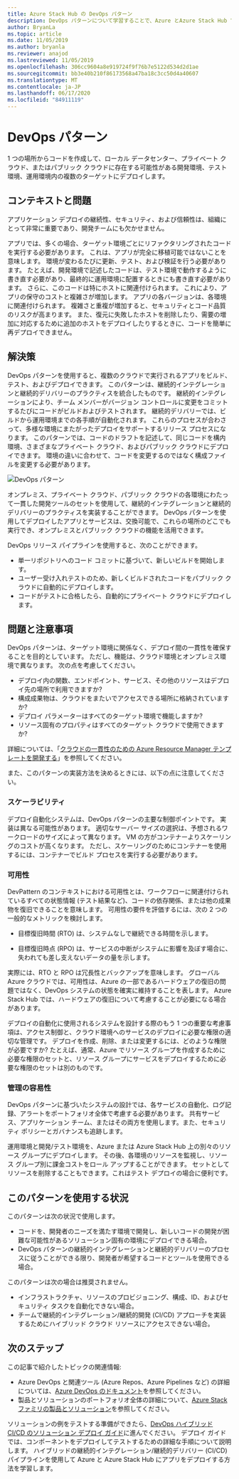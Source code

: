 ```yaml
---
title: Azure Stack Hub の DevOps パターン
description: DevOps パターンについて学習することで、Azure とAzure Stack Hub でのデプロイ間の一貫性を確保することができます。
author: BryanLa
ms.topic: article
ms.date: 11/05/2019
ms.author: bryanla
ms.reviewer: anajod
ms.lastreviewed: 11/05/2019
ms.openlocfilehash: 306cc9604a8e919724f9f76b7e5122d534d2d1ae
ms.sourcegitcommit: bb3e40b210f86173568a47ba18c3cc50d4a40607
ms.translationtype: MT
ms.contentlocale: ja-JP
ms.lasthandoff: 06/17/2020
ms.locfileid: "84911119"
---
```

# <a name="devops-pattern"></a>DevOps パターン

1 つの場所からコードを作成して、ローカル データセンター、プライベート クラウド、またはパブリック クラウドに存在する可能性がある開発環境、テスト環境、運用環境内の複数のターゲットにデプロイします。

## <a name="context-and-problem"></a>コンテキストと問題

アプリケーション デプロイの継続性、セキュリティ、および信頼性は、組織にとって非常に重要であり、開発チームにも欠かせません。

アプリでは、多くの場合、ターゲット環境ごとにリファクタリングされたコードを実行する必要があります。 これは、アプリが完全に移植可能ではないことを意味します。 環境が変わるたびに更新、テスト、および検証を行う必要があります。 たとえば、開発環境で記述したコードは、テスト環境で動作するように書き直す必要があり、最終的に運用環境に配置するときにも書き直す必要があります。 さらに、このコードは特にホストに関連付けられます。 これにより、アプリの保守のコストと複雑さが増加します。 アプリの各バージョンは、各環境に関連付けられます。 複雑さと重複が増加すると、セキュリティとコード品質のリスクが高まります。 また、復元に失敗したホストを削除したり、需要の増加に対応するために追加のホストをデプロイしたりするときに、コードを簡単に再デプロイできません。

## <a name="solution"></a>解決策

DevOps パターンを使用すると、複数のクラウドで実行されるアプリをビルド、テスト、およびデプロイできます。 このパターンは、継続的インテグレーションと継続的デリバリーのプラクティスを統合したものです。 継続的インテグレーションにより、チーム メンバーがバージョン コントロールに変更をコミットするたびにコードがビルドおよびテストされます。 継続的デリバリーでは、ビルドから運用環境までの各手順が自動化されます。 これらのプロセスが合わさって、多様な環境にまたがったデプロイをサポートするリリース プロセスになります。 このパターンでは、コードのドラフトを記述して、同じコードを構内環境、さまざまなプライベート クラウド、およびパブリック クラウドにデプロイできます。 環境の違いに合わせて、コードを変更するのではなく構成ファイルを変更する必要があります。

![DevOps パターン](media/pattern-cicd-pipeline/hybrid-ci-cd.png)

オンプレミス、プライベート クラウド、パブリック クラウドの各環境にわたって一貫した開発ツールのセットを使用して、継続的インテグレーションと継続的デリバリーのプラクティスを実装することができます。 DevOps パターンを使用してデプロイしたアプリとサービスは、交換可能で、これらの場所のどこでも実行でき、オンプレミスとパブリック クラウドの機能を活用できます。

DevOps リリース パイプラインを使用すると、次のことができます。

- 単一リポジトリへのコード コミットに基づいて、新しいビルドを開始します。
- ユーザー受け入れテストのため、新しくビルドされたコードをパブリック クラウドに自動的にデプロイします。
- コードがテストに合格したら、自動的にプライベート クラウドにデプロイします。

## <a name="issues-and-considerations"></a>問題と注意事項

DevOps パターンは、ターゲット環境に関係なく、デプロイ間の一貫性を確保することを目的としています。 ただし、機能は、クラウド環境とオンプレミス環境で異なります。 次の点を考慮してください。

- デプロイ内の関数、エンドポイント、サービス、その他のリソースはデプロイ先の場所で利用できますか?
- 構成成果物は、クラウドをまたいでアクセスできる場所に格納されていますか?
- デプロイ パラメーターはすべてのターゲット環境で機能しますか?
- リソース固有のプロパティはすべてのターゲット クラウドで使用できますか?

詳細については、「[クラウドの一貫性のための Azure Resource Manager テンプレートを開発する](https://docs.microsoft.com/azure/azure-resource-manager/templates-cloud-consistency)」を参照してください。

また、このパターンの実装方法を決めるときには、以下の点に注意してください。

### <a name="scalability"></a>スケーラビリティ

デプロイ自動化システムは、DevOps パターンの主要な制御ポイントです。 実装は異なる可能性があります。 適切なサーバー サイズの選択は、予想されるワークロードのサイズによって異なります。 VM の方がコンテナーよりスケーリングのコストが高くなります。 ただし、スケーリングのためにコンテナーを使用するには、コンテナーでビルド プロセスを実行する必要があります。

### <a name="availability"></a>可用性

DevPattern のコンテキストにおける可用性とは、ワークフローに関連付けられているすべての状態情報 (テスト結果など)、コードの依存関係、または他の成果物を復旧できることを意味します。 可用性の要件を評価するには、次の 2 つの一般的なメトリックを検討します。

- 目標復旧時間 (RTO) は、システムなしで継続できる時間を示します。

- 目標復旧時点 (RPO) は、サービスの中断がシステムに影響を及ぼす場合に、失われても差し支えないデータの量を示します。

実際には、RTO と RPO は冗長性とバックアップを意味します。 グローバル Azure クラウドでは、可用性は、Azure の一部であるハードウェアの復旧の問題ではなく、DevOps システムの状態を確実に維持することを表します。 Azure Stack Hub では、ハードウェアの復旧について考慮することが必要になる場合があります。

デプロイの自動化に使用されるシステムを設計する際のもう 1 つの重要な考慮事項は、アクセス制御と、クラウド環境へのサービスのデプロイに必要な権限の適切な管理です。 デプロイを作成、削除、または変更するには、どのような権限が必要ですか? たとえば、通常、Azure でリソース グループを作成するために必要な権限のセットと、リソース グループにサービスをデプロイするために必要な権限のセットは別のものです。

### <a name="manageability"></a>管理の容易性

DevOps パターンに基づいたシステムの設計では、各サービスの自動化、ログ記録、アラートをポートフォリオ全体で考慮する必要があります。 共有サービス、アプリケーション チーム、またはその両方を使用します。また、セキュリティ ポリシーとガバナンスも追跡します。

運用環境と開発/テスト環境を、Azure または Azure Stack Hub 上の別々のリソース グループにデプロイします。 その後、各環境のリソースを監視し、リソース グループ別に課金コストをロール アップすることができます。 セットとしてリソースを削除することもできます。これはテスト デプロイの場合に便利です。

## <a name="when-to-use-this-pattern"></a>このパターンを使用する状況

このパターンは次の状況で使用します。

- コードを、開発者のニーズを満たす環境で開発し、新しいコードの開発が困難な可能性があるソリューション固有の環境にデプロイできる場合。
- DevOps パターンの継続的インテグレーションと継続的デリバリーのプロセスに従うことができる限り、開発者が希望するコードとツールを使用できる場合。

このパターンは次の場合は推奨されません。

- インフラストラクチャ、リソースのプロビジョニング、構成、ID、およびセキュリティ タスクを自動化できない場合。
- チームで継続的インテグレーション/継続的開発 (CI/CD) アプローチを実装するためにハイブリッド クラウド リソースにアクセスできない場合。

## <a name="next-steps"></a>次のステップ

この記事で紹介したトピックの関連情報:

- Azure DevOps と関連ツール (Azure Repos、Azure Pipelines など) の詳細については、[Azure DevOps のドキュメント](/azure/devops)を参照してください。
- 製品とソリューションのポートフォリオ全体の詳細について、[Azure Stack ファミリの製品とソリューション](/azure-stack)を参照してください。

ソリューションの例をテストする準備ができたら、[DevOps ハイブリッド CI/CD のソリューション デプロイ ガイド](https://aka.ms/hybriddevopsdeploy)に進んでください。 デプロイ ガイドでは、コンポーネントをデプロイしてテストするための詳細な手順について説明します。 ハイブリッドの継続的インテグレーション/継続的デリバリー (CI/CD) パイプラインを使用して Azure と Azure Stack Hub にアプリをデプロイする方法を学習します。
